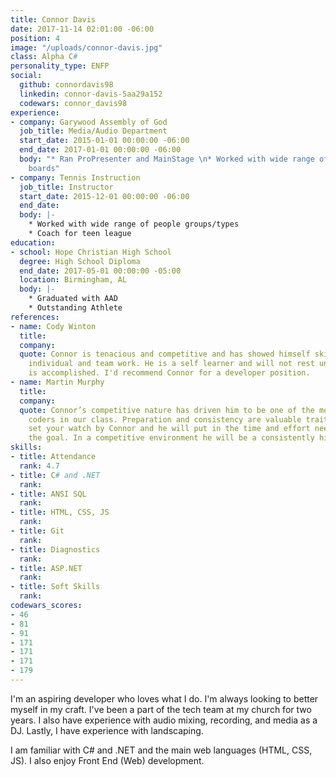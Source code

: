```yaml
---
title: Connor Davis
date: 2017-11-14 02:01:00 -06:00
position: 4
image: "/uploads/connor-davis.jpg"
class: Alpha C#
personality_type: ENFP
social:
  github: connordavis98
  linkedin: connor-davis-5aa29a152
  codewars: connor_davis98
experience:
- company: Garywood Assembly of God
  job_title: Media/Audio Department
  start_date: 2015-01-01 00:00:00 -06:00
  end_date: 2017-01-01 00:00:00 -06:00
  body: "* Ran ProPresenter and MainStage \n* Worked with wide range of multi-effects
    boards"
- company: Tennis Instruction
  job_title: Instructor
  start_date: 2015-12-01 00:00:00 -06:00
  end_date: 
  body: |-
    * Worked with wide range of people groups/types
    * Coach for teen league
education:
- school: Hope Christian High School
  degree: High School Diploma
  end_date: 2017-05-01 00:00:00 -05:00
  location: Birmingham, AL
  body: |-
    * Graduated with AAD
    * Outstanding Athlete
references:
- name: Cody Winton
  title: 
  company: 
  quote: Connor is tenacious and competitive and has showed himself skilled in both
    individual and team work. He is a self learner and will not rest until his work
    is accomplished. I'd recommend Connor for a developer position.
- name: Martin Murphy
  title: 
  company: 
  quote: Connor’s competitive nature has driven him to be one of the more accomplished
    coders in our class. Preparation and consistency are valuable traits. You could
    set your watch by Connor and he will put in the time and effort needed to achieve
    the goal. In a competitive environment he will be a consistently high performer.
skills:
- title: Attendance
  rank: 4.7
- title: C# and .NET
  rank: 
- title: ANSI SQL
  rank: 
- title: HTML, CSS, JS
  rank: 
- title: Git
  rank: 
- title: Diagnostics
  rank: 
- title: ASP.NET
  rank: 
- title: Soft Skills
  rank: 
codewars_scores:
- 46
- 81
- 91
- 171
- 171
- 171
- 179
---
```


I'm an aspiring developer who loves what I do. I'm always looking to better myself in my craft. I've been a part of the tech team at my church for two years. I also have experience with audio mixing, recording, and media as a DJ. Lastly, I have experience with landscaping.

I am familiar with C# and .NET and the main web languages (HTML, CSS, JS). I also enjoy Front End (Web) development.
